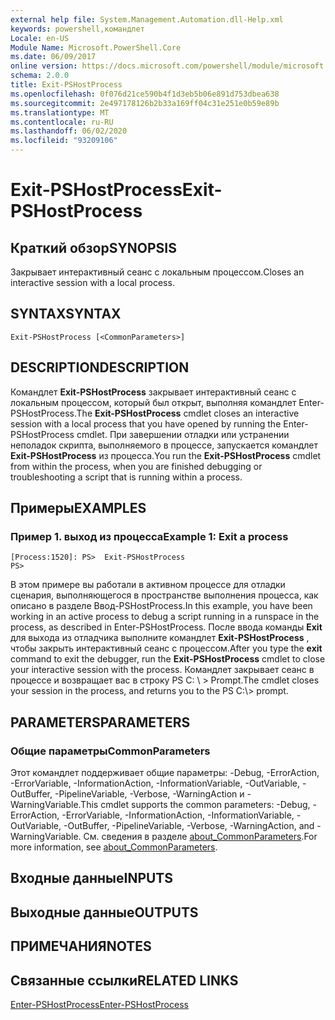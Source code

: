 ```yaml
---
external help file: System.Management.Automation.dll-Help.xml
keywords: powershell,командлет
Locale: en-US
Module Name: Microsoft.PowerShell.Core
ms.date: 06/09/2017
online version: https://docs.microsoft.com/powershell/module/microsoft.powershell.core/exit-pshostprocess?view=powershell-6&WT.mc_id=ps-gethelp
schema: 2.0.0
title: Exit-PSHostProcess
ms.openlocfilehash: 0f076d21ce590b4f1d3eb5b06e891d753dbea638
ms.sourcegitcommit: 2e497178126b2b33a169ff04c31e251e0b59e89b
ms.translationtype: MT
ms.contentlocale: ru-RU
ms.lasthandoff: 06/02/2020
ms.locfileid: "93209106"
---
```

# <span data-ttu-id="21809-103">Exit-PSHostProcess</span><span class="sxs-lookup"><span data-stu-id="21809-103">Exit-PSHostProcess</span></span>

## <span data-ttu-id="21809-104">Краткий обзор</span><span class="sxs-lookup"><span data-stu-id="21809-104">SYNOPSIS</span></span>
<span data-ttu-id="21809-105">Закрывает интерактивный сеанс с локальным процессом.</span><span class="sxs-lookup"><span data-stu-id="21809-105">Closes an interactive session with a local process.</span></span>

## <span data-ttu-id="21809-106">SYNTAX</span><span class="sxs-lookup"><span data-stu-id="21809-106">SYNTAX</span></span>

```
Exit-PSHostProcess [<CommonParameters>]
```

## <span data-ttu-id="21809-107">DESCRIPTION</span><span class="sxs-lookup"><span data-stu-id="21809-107">DESCRIPTION</span></span>

<span data-ttu-id="21809-108">Командлет **Exit-PSHostProcess** закрывает интерактивный сеанс с локальным процессом, который был открыт, выполняя командлет Enter-PSHostProcess.</span><span class="sxs-lookup"><span data-stu-id="21809-108">The **Exit-PSHostProcess** cmdlet closes an interactive session with a local process that you have opened by running the Enter-PSHostProcess cmdlet.</span></span> <span data-ttu-id="21809-109">При завершении отладки или устранении неполадок скрипта, выполняемого в процессе, запускается командлет **Exit-PSHostProcess** из процесса.</span><span class="sxs-lookup"><span data-stu-id="21809-109">You run the **Exit-PSHostProcess** cmdlet from within the process, when you are finished debugging or troubleshooting a script that is running within a process.</span></span>

## <span data-ttu-id="21809-110">Примеры</span><span class="sxs-lookup"><span data-stu-id="21809-110">EXAMPLES</span></span>

### <span data-ttu-id="21809-111">Пример 1. выход из процесса</span><span class="sxs-lookup"><span data-stu-id="21809-111">Example 1: Exit a process</span></span>

```
[Process:1520]: PS>  Exit-PSHostProcess
PS>
```

<span data-ttu-id="21809-112">В этом примере вы работали в активном процессе для отладки сценария, выполняющегося в пространстве выполнения процесса, как описано в разделе Ввод-PSHostProcess.</span><span class="sxs-lookup"><span data-stu-id="21809-112">In this example, you have been working in an active process to debug a script running in a runspace in the process, as described in Enter-PSHostProcess.</span></span> <span data-ttu-id="21809-113">После ввода команды **Exit** для выхода из отладчика выполните командлет **Exit-PSHostProcess** , чтобы закрыть интерактивный сеанс с процессом.</span><span class="sxs-lookup"><span data-stu-id="21809-113">After you type the **exit** command to exit the debugger, run the **Exit-PSHostProcess** cmdlet to close your interactive session with the process.</span></span>
<span data-ttu-id="21809-114">Командлет закрывает сеанс в процессе и возвращает вас в строку PS C: \\ \> Prompt.</span><span class="sxs-lookup"><span data-stu-id="21809-114">The cmdlet closes your session in the process, and returns you to the PS C:\\\> prompt.</span></span>

## <span data-ttu-id="21809-115">PARAMETERS</span><span class="sxs-lookup"><span data-stu-id="21809-115">PARAMETERS</span></span>

### <span data-ttu-id="21809-116">Общие параметры</span><span class="sxs-lookup"><span data-stu-id="21809-116">CommonParameters</span></span>

<span data-ttu-id="21809-117">Этот командлет поддерживает общие параметры: -Debug, -ErrorAction, -ErrorVariable, -InformationAction, -InformationVariable, -OutVariable, -OutBuffer, -PipelineVariable, -Verbose, -WarningAction и -WarningVariable.</span><span class="sxs-lookup"><span data-stu-id="21809-117">This cmdlet supports the common parameters: -Debug, -ErrorAction, -ErrorVariable, -InformationAction, -InformationVariable, -OutVariable, -OutBuffer, -PipelineVariable, -Verbose, -WarningAction, and -WarningVariable.</span></span> <span data-ttu-id="21809-118">См. сведения в разделе [about_CommonParameters](https://go.microsoft.com/fwlink/?LinkID=113216).</span><span class="sxs-lookup"><span data-stu-id="21809-118">For more information, see [about_CommonParameters](https://go.microsoft.com/fwlink/?LinkID=113216).</span></span>

## <span data-ttu-id="21809-119">Входные данные</span><span class="sxs-lookup"><span data-stu-id="21809-119">INPUTS</span></span>

## <span data-ttu-id="21809-120">Выходные данные</span><span class="sxs-lookup"><span data-stu-id="21809-120">OUTPUTS</span></span>

## <span data-ttu-id="21809-121">ПРИМЕЧАНИЯ</span><span class="sxs-lookup"><span data-stu-id="21809-121">NOTES</span></span>

## <span data-ttu-id="21809-122">Связанные ссылки</span><span class="sxs-lookup"><span data-stu-id="21809-122">RELATED LINKS</span></span>

[<span data-ttu-id="21809-123">Enter-PSHostProcess</span><span class="sxs-lookup"><span data-stu-id="21809-123">Enter-PSHostProcess</span></span>](Enter-PSHostProcess.md)
